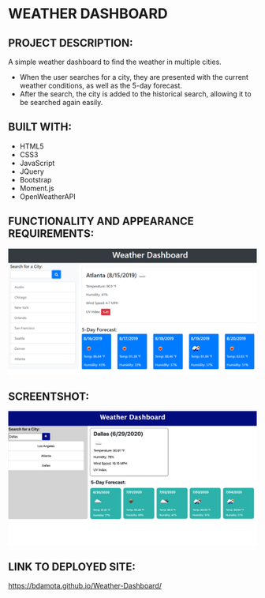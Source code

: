 # WEATHER DASHBOARD 

## PROJECT DESCRIPTION:
A simple weather dashboard to find the weather in multiple cities. 

- When the user searches for a city, they are presented with the current weather conditions, as well as the 5-day forecast. 
- After the search, the city is added to the historical search, allowing it to be searched again easily. 

## BUILT WITH: 
- HTML5 
- CSS3 
- JavaScript 
- JQuery
- Bootstrap
- Moment.js
- OpenWeatherAPI 

## FUNCTIONALITY AND APPEARANCE REQUIREMENTS:
![image](https://github.com/bdamota/Weather-Dashboard/blob/master/06-server-side-apis-homework-demo.png)

## SCREENTSHOT: 
![image](https://github.com/bdamota/Weather-Dashboard/blob/master/Screen%20Shot%202020-06-29%20at%205.46.21%20PM.png)

## LINK TO DEPLOYED SITE: 
https://bdamota.github.io/Weather-Dashboard/


